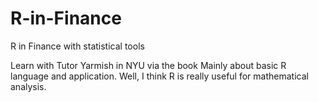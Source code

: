 # R-in-Finance
R in Finance with statistical tools

Learn with Tutor Yarmish in NYU via the book <R in Action>
Mainly about basic R language and application.
Well, I think R is really useful for mathematical analysis.
